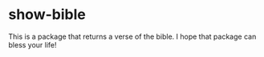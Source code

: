 # show-bible
This is a package that returns a verse of the bible. I hope that package can bless your life!
